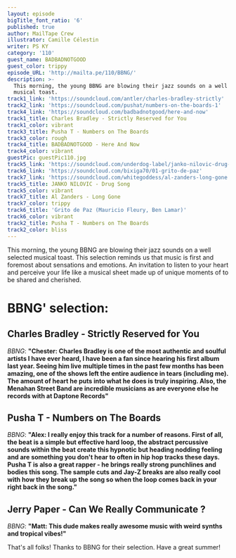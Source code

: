 ```yaml
---
layout: episode
bigTitle_font_ratio: '6'
published: true
author: MailTape Crew
illustrator: Camille Célestin
writer: PS KY
category: '110'
guest_name: BADBADNOTGOOD
guest_color: trippy
episode_URL: 'http://mailta.pe/110/BBNG/'
description: >-
  This morning, the young BBNG are blowing their jazz sounds on a well selected
  musical toast.
track1_link: 'https://soundcloud.com/antler/charles-bradley-strictly'
track2_link: 'https://soundcloud.com/pushat/numbers-on-the-boards-1'
track4_link: 'https://soundcloud.com/badbadnotgood/here-and-now'
track1_title: Charles Bradley - Strictly Reserved for You
track1_color: vibrant
track3_title: Pusha T - Numbers on The Boards
track3_color: rough
track4_title: BADBADNOTGOOD - Here And Now
track4_color: vibrant
guestPic: guestPic110.jpg
track5_link: 'https://soundcloud.com/underdog-label/janko-nilovic-drug-song'
track6_link: 'https://soundcloud.com/bixiga70/01-grito-de-paz'
track7_link: 'https://soundcloud.com/whitegoddess/al-zanders-long-gone'
track5_title: JANKO NILOVIC - Drug Song
track5_color: vibrant
track7_title: Al Zanders - Long Gone
track7_color: trippy
track6_title: 'Grito de Paz (Mauricio Fleury, Ben Lamar)'
track6_color: vibrant
track2_title: Pusha T - Numbers on The Boards
track2_color: bliss
---
```

<p id="introduction">This morning, the young BBNG are blowing their jazz sounds on a well selected musical toast. This selection reminds us that music is first and foremost about sensations and emotions. An invitation to listen to your heart and perceive your life like a musical sheet made up of unique moments of to be shared and cherished.</p>

# BBNG' selection:

## Charles Bradley - Strictly Reserved for You
_BBNG_: **"**Chester: Charles Bradley is one of the most authentic and soulful artists I have ever heard, I have been a fan since hearing his first album last year. Seeing him live multiple times in the past few months has been amazing, one of the shows left the entire audience in tears (including me). The amount of heart he puts into what he does is truly inspiring. Also, the Menahan Street Band are incredible musicians as are everyone else he records with at Daptone Records**"**

## Pusha T - Numbers on The Boards
_BBNG_: **"**Alex: I really enjoy this track for a number of reasons. First of all, the beat is a simple but effective hard loop, the abstract percussive sounds within the beat create this hypnotic but heading nodding feeling and are something you don't hear to often in hip hop tracks these days. Pusha T is also a great rapper - he brings really strong punchlines and bodies this song. The sample cuts and Jay-Z breaks are also really cool with how they break up the song so when the loop comes back in your right back in the song.**"**

## Jerry Paper - Can We Really Communicate ?
_BBNG_: **"**Matt: This dude makes really awesome music with weird synths and tropical vibes!**"**

<p id="outroduction">That's all folks! Thanks to BBNG for their selection. Have a great summer!</p>
